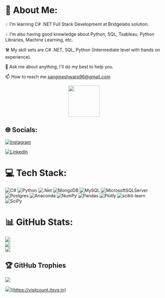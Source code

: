 
# 💫 About Me:

💡 I’m learning C# .NET Full Stack Development at Bridgelabs solution.

💡 I'm also having good knowledge about Python, SQL, Tsableau, Python Libraries, Machine Learning, etc.

🛠 My skill sets are C# .NET, SQL, Python (Intermediate level with hands on experience).

💬 Ask me about anything, I'll do my best to help you.

📫 How to reach me sangmeshwarp96@gmail.com

<div id="header" align="center">
  <img src="https://media.giphy.com/media/M9gbBd9nbDrOTu1Mqx/giphy.gif" width="100"/>
</div>


## 🌐 Socials:
[![Instagram](https://img.shields.io/badge/Instagram-%23E4405F.svg?logo=Instagram&logoColor=white)](https://instagram.com/mr_sangmeshwar_96) 

[![LinkedIn](https://img.shields.io/badge/LinkedIn-%230077B5.svg?logo=linkedin&logoColor=white)](https://www.linkedin.com/in/sangmeshwar96/) 

# 💻 Tech Stack:
![C#](https://img.shields.io/badge/c%23-%23239120.svg?style=for-the-badge&logo=c-sharp&logoColor=white) ![Python](https://img.shields.io/badge/python-3670A0?style=for-the-badge&logo=python&logoColor=ffdd54) ![.Net](https://img.shields.io/badge/.NET-5C2D91?style=for-the-badge&logo=.net&logoColor=white) ![MongoDB](https://img.shields.io/badge/MongoDB-%234ea94b.svg?style=for-the-badge&logo=mongodb&logoColor=white) ![MySQL](https://img.shields.io/badge/mysql-%2300f.svg?style=for-the-badge&logo=mysql&logoColor=white) ![MicrosoftSQLServer](https://img.shields.io/badge/Microsoft%20SQL%20Sever-CC2927?style=for-the-badge&logo=microsoft%20sql%20server&logoColor=white) ![Postgres](https://img.shields.io/badge/postgres-%23316192.svg?style=for-the-badge&logo=postgresql&logoColor=white) ![Anaconda](https://img.shields.io/badge/Anaconda-%2344A833.svg?style=for-the-badge&logo=anaconda&logoColor=white) ![NumPy](https://img.shields.io/badge/numpy-%23013243.svg?style=for-the-badge&logo=numpy&logoColor=white) ![Pandas](https://img.shields.io/badge/pandas-%23150458.svg?style=for-the-badge&logo=pandas&logoColor=white) ![Plotly](https://img.shields.io/badge/Plotly-%233F4F75.svg?style=for-the-badge&logo=plotly&logoColor=white) ![scikit-learn](https://img.shields.io/badge/scikit--learn-%23F7931E.svg?style=for-the-badge&logo=scikit-learn&logoColor=white) ![SciPy](https://img.shields.io/badge/SciPy-%230C55A5.svg?style=for-the-badge&logo=scipy&logoColor=%white)
# 📊 GitHub Stats:
![](https://github-readme-stats.vercel.app/api?username=Sangmeshwar96&theme=default&hide_border=false&include_all_commits=false&count_private=false)<br/>
![](https://github-readme-streak-stats.herokuapp.com/?user=Sangmeshwar96&theme=default&hide_border=false)<br/>
![](https://github-readme-stats.vercel.app/api/top-langs/?username=Sangmeshwar96&theme=default&hide_border=false&include_all_commits=false&count_private=false&layout=compact)

## 🏆 GitHub Trophies
![](https://github-profile-trophy.vercel.app/?username=Sangmeshwar96&theme=onedark&no-frame=false&no-bg=false&margin-w=4)



![](https://visitcount.itsvg.in/api?id=Sangmeshwar96&icon=5&color=0)](https://visitcount.itsvg.in)


